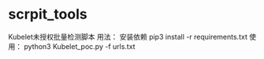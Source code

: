 # scrpit_tools
Kubelet未授权批量检测脚本
用法：
安装依赖
pip3 install -r requirements.txt
使用：
python3 Kubelet_poc.py -f urls.txt 
